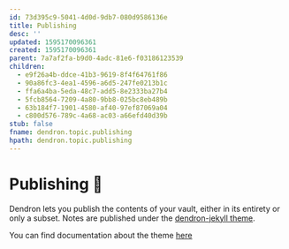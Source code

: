 ```yaml
---
id: 73d395c9-5041-4d0d-9db7-080d9586136e
title: Publishing
desc: ''
updated: 1595170096361
created: 1595170096361
parent: 7a7af2fa-b9d0-4adc-81e6-f03186123539
children:
  - e9f26a4b-ddce-41b3-9619-8f4f64761f86
  - 90a86fc3-4ea1-4596-a6d5-247fe0213b1c
  - ffa6a4ba-5eda-48c7-add5-8e2333ba27b4
  - 5fcb8564-7209-4a80-9bb8-025bc8eb489b
  - 63b184f7-1901-4580-af40-97ef87069a04
  - c800d576-789c-4a68-ac03-a66efd40d39b
stub: false
fname: dendron.topic.publishing
hpath: dendron.topic.publishing
---
```

# Publishing 🚧

Dendron lets you publish the contents of your vault, either in its entirety or only a subset. Notes are published under the [dendron-jekyll theme](https://github.com/dendronhq/dendron-jekyll). 

You can find documentation about the theme [here](4c0ef322-3006-405c-9a66-3134dd9649a5)


